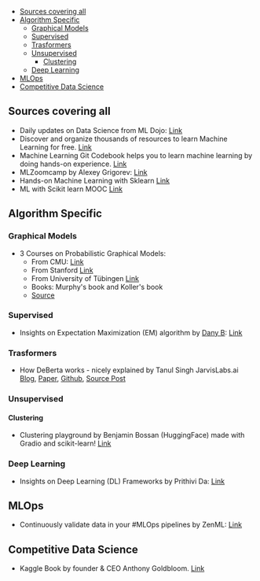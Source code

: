 - [Sources covering all](#sources-covering-all)
- [Algorithm Specific](#algorithm-specific)
  - [Graphical Models](#graphical-models)
  - [Supervised](#supervised)
  - [Trasformers](#trasformers)
  - [Unsupervised](#unsupervised)
    - [Clustering](#clustering)
  - [Deep Learning](#deep-learning)
- [MLOps](#mlops)
- [Competitive Data Science](#competitive-data-science)

## Sources covering all ##

- Daily updates on Data Science from ML Dojo: [Link](https://mohitmayank.com/themldojo/)
- Discover and organize thousands of resources to learn Machine Learning for free. [Link](https://aigents.co/learn)
- Machine Learning Git Codebook helps you to learn machine learning by doing hands-on experience. [Link](https://github.com/edyoda/data-science-complete-tutorial)
- MLZoomcamp by Alexey Grigorev: [Link](https://github.com/alexeygrigorev/mlbookcamp-code)
- Hands-on Machine Learning with Sklearn [Link](https://www.danli.org/2021/06/06/hands-on-machine-learning/)
- ML with Scikit learn MOOC [Link](https://inria.github.io/scikit-learn-mooc/)


## Algorithm Specific ##
### Graphical Models ###
- 3 Courses on Probabilistic Graphical Models:
  - From CMU: [Link](https://scs.hosted.panopto.com/Panopto/Pages/Sessions/List.aspx#folderID=%22a15edd8e-782f-4ea0-8923-ab3d01099269%22)
  - From Stanford [Link](https://www.coursera.org/specializations/probabilistic-graphical-models)
  - From University of Tübingen [Link](https://www.youtube.com/playlist?list=PL05umP7R6ij1tHaOFY96m5uX3J21a6yNd)
  - Books: Murphy's book and Koller's book
  - [Source](https://www.linkedin.com/feed/update/urn:li:activity:6953265602140499968/)

### Supervised ###
- Insights on Expectation Maximization (EM) algorithm by [Dany B](https://www.linkedin.com/in/danny-butvinik/): [Link](https://www.linkedin.com/feed/update/urn:li:activity:6953282428379516928)

### Trasformers ###
- How DeBerta works - nicely explained by Tanul Singh JarvisLabs.ai [Blog](https://jarvislabs.ai/blogs/deberta/), [Paper](https://arxiv.org/pdf/2006.03654v6.pdf), [Github](https://github.com/microsoft/DeBERTa), [Source Post](https://www.linkedin.com/feed/update/urn:li:activity:6953260994324287488/)


### Unsupervised ###
#### Clustering #####
- Clustering playground by Benjamin Bossan (HuggingFace) made with Gradio and scikit-learn! [Link](https://huggingface.co/spaces/scikit-learn/clustering)

### Deep Learning ###
- Insights on Deep Learning (DL) Frameworks by Prithivi Da: [Link](https://www.linkedin.com/feed/update/urn:li:activity:6953167910970273792/)


## MLOps ##

- Continuously validate data in your #MLOps pipelines by ZenML: [Link](https://www.youtube.com/watch?v=JIoTrHL1Dmk)

## Competitive Data Science ##
- Kaggle Book by founder & CEO Anthony Goldbloom. [Link](https://drive.google.com/file/d/1SHXuFDwa8_iOxXOXnTU7SgPulTf2N9xy/view)


